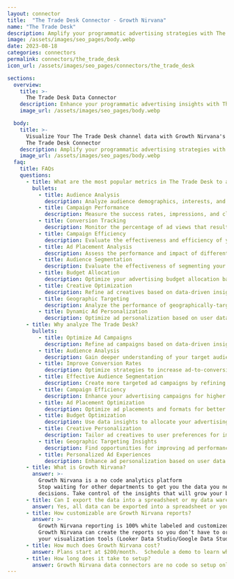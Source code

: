 ```yaml
---
layout: connector
title:  "The Trade Desk Connector - Growth Nirvana"
name: "The Trade Desk"
description: Amplify your programmatic advertising strategies with The Trade Desk integration, gaining actionable insights from ad campaign data analysis.
image: /assets/images/seo_pages/body.webp
date: 2023-08-18
categories: connectors
permalink: connectors/the_trade_desk
icon_url: /assets/images/seo_pages/connectors/the_trade_desk

sections:
  overview:
    title: >-
      The Trade Desk Data Connector
    description: Enhance your programmatic advertising insights with The Trade Desk integration. Seamlessly merge marketing data, unlocking insights that shape ad campaign strategies, audience analysis, and operational excellence.
    image_url: /assets/images/seo_pages/body.webp

  body:
    title: >-
      Visualize Your The Trade Desk channel data with Growth Nirvana's
      The Trade Desk Connector
    description: Amplify your programmatic advertising strategies with The Trade Desk integration, gaining actionable insights from ad campaign data analysis.
    image_url: /assets/images/seo_pages/body.webp
  faq:
    title: FAQs
    questions:
      - title: What are the most popular metrics in The Trade Desk to analyze?
        bullets:
          - title: Audience Analysis
            description: Analyze audience demographics, interests, and behaviors to optimize targeting.
          - title: Campaign Performance
            description: Measure the success rates, impressions, and click-through rates of your ad campaigns.
          - title: Conversion Tracking
            description: Monitor the percentage of ad views that result in conversions and track the conversion journey.
          - title: Campaign Efficiency
            description: Evaluate the effectiveness and efficiency of your advertising campaigns.
          - title: Ad Placement Analysis
            description: Assess the performance and impact of different ad placements and formats.
          - title: Audience Segmentation
            description: Evaluate the effectiveness of segmenting your audience for targeted advertising.
          - title: Budget Allocation
            description: Optimize your advertising budget allocation based on campaign performance.
          - title: Creative Optimization
            description: Refine ad creatives based on data-driven insights to maximize engagement.
          - title: Geographic Targeting
            description: Analyze the performance of geographically-targeted ad campaigns.
          - title: Dynamic Ad Personalization
            description: Optimize ad personalization based on user data and behavior.
      - title: Why analyze The Trade Desk?
        bullets:
          - title: Optimize Ad Campaigns
            description: Refine ad campaigns based on data-driven insights to maximize ROI.
          - title: Audience Analysis
            description: Gain deeper understanding of your target audience's demographics, interests, and behaviors.
          - title: Improve Conversion Rates
            description: Optimize strategies to increase ad-to-conversion rates and ROI.
          - title: Effective Audience Segmentation
            description: Create more targeted ad campaigns by refining audience segmentation strategies.
          - title: Campaign Efficiency
            description: Enhance your advertising campaigns for higher efficiency and cost-effectiveness.
          - title: Ad Placement Optimization
            description: Optimize ad placements and formats for better campaign performance.
          - title: Budget Optimization
            description: Use data insights to allocate your advertising budget more effectively.
          - title: Creative Personalization
            description: Tailor ad creatives to user preferences for improved engagement and conversion rates.
          - title: Geographic Targeting Insights
            description: Find opportunities for improving ad performance using geographic targeting.
          - title: Personalized Ad Experiences
            description: Enhance ad personalization based on user data to increase engagement and conversions.
      - title: What is Growth Nirvana?
        answer: >-
          Growth Nirvana is a no code analytics platform 
          Stop waiting for other departments to get you the data you need to make critical business 
          decisions. Take control of the insights that will grow your business.
      - title: Can I export the data into a spreadsheet or my data warehouse?
        answer: Yes, all data can be exported into a spreadsheet or your data warehouse (Google BigQuery, AWS, Snowflake, Azure, etc)
      - title: How customizable are Growth Nirvana reports?
        answer: >-
          Growth Nirvana reporting is 100% white labeled and customized to your specifications.
          Growth Nirvana can create the reports so you don’t have to or you can connect
          your visualization tools (Looker Data Studio/Google Data Studio, Tableau, PowerBI, etc) to Growth Nirvana.
      - title: How much does Growth Nirvana cost?
        answer: Plans start at $200/month.  Schedule a demo to learn what plan is best for you.
      - title: How long does it take to setup?
        answer: Growth Nirvana data connectors are no code so setup only requires a few clicks.
---
```


